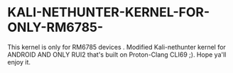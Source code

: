 # KALI-NETHUNTER-KERNEL-FOR-ONLY-RM6785-
This kernel is only for RM6785 devices .  Modified Kali-nethunter kernel for ANDROID AND ONLY RUI2 that's built on Proton-Clang  CLI69 ;). Hope ya'll enjoy it.
